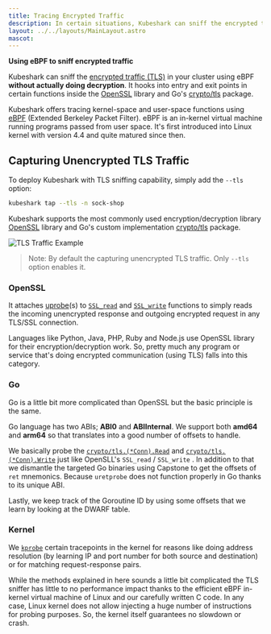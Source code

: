 ```yaml
---
title: Tracing Encrypted Traffic
description: In certain situations, Kubeshark can sniff the encrypted traffic (TLS) in your cluster using eBPF without actually doing decryption.
layout: ../../layouts/MainLayout.astro
mascot:
---
```


**Using eBPF to sniff encrypted traffic**

Kubeshark can sniff the [encrypted traffic (TLS)](https://en.wikipedia.org/wiki/Transport_Layer_Security) in your cluster using eBPF **without actually doing decryption**. It hooks into entry and exit points in certain functions inside the [OpenSSL](https://www.openssl.org/) library and Go's [crypto/tls](https://pkg.go.dev/crypto/tls) package.

Kubeshark offers tracing kernel-space and user-space functions using [eBPF](https://prototype-kernel.readthedocs.io/en/latest/bpf/) (Extended Berkeley Packet Filter). eBPF is an in-kernel virtual machine running programs passed from user space. It's first introduced into
Linux kernel with version 4.4 and quite matured since then.

## Capturing Unencrypted TLS Traffic

To deploy Kubeshark with TLS sniffing capability, simply add the `--tls` option:

```bash
kubeshark tap --tls -n sock-shop
```

Kubeshark supports the most commonly used encryption/decryption
library [OpenSSL](https://www.openssl.org/) library and Go's custom implementation [crypto/tls](https://pkg.go.dev/crypto/tls) package.

![TLS Traffic Example](/tls_traffic.png)

> Note: By default the capturing unencrypted TLS traffic. Only `--tls` option enables it.

### OpenSSL

It attaches [uprobe](https://docs.kernel.org/trace/uprobetracer.html)(s)
to [`SSL_read`](https://www.openssl.org/docs/man1.1.1/man3/SSL_read.html) and [`SSL_write`](https://www.openssl.org/docs/man1.1.1/man3/SSL_write.html)
functions to simply reads the incoming unencrypted response and outgoing encrypted request in any TLS/SSL connection.

Languages like Python, Java, PHP, Ruby and Node.js use OpenSSL library for their encryption/decryption work. So, pretty
much any program or service that's doing encrypted communication (using TLS) falls into this category.

### Go

Go is a little bit more complicated than OpenSSL but the basic principle is the same.

Go language has two ABIs; **ABI0** and **ABIInternal**. We support both **amd64** and **arm64** so that translates into
a good number of offsets to handle.

We basically probe the [`crypto/tls.(*Conn).Read`](https://github.com/golang/go/blob/go1.17.6/src/crypto/tls/conn.go#L1263) and
[`crypto/tls.(*Conn).Write`](https://github.com/golang/go/blob/go1.17.6/src/crypto/tls/conn.go#L1099) just like OpenSLL's `SSL_read` / `SSL_write` .
In addition to that we dismantle the targeted Go binaries using Capstone to get the offsets of `ret` mnemonics.
Because `uretprobe` does not function properly in Go thanks to its unique ABI.

Lastly, we keep track of the Goroutine ID by using some offsets that we learn by looking at the DWARF table.

### Kernel

We [`kprobe`](https://www.kernel.org/doc/html/latest/trace/kprobes.html) certain tracepoints in the kernel for reasons
like doing address resolution (by learning IP and port number for both source and destination) or for matching
request-response pairs.

While the methods explained in here sounds a little bit complicated the TLS sniffer has little to no performance
impact thanks to the efficient eBPF in-kernel virtual machine of Linux and our carefully written C code. In any case,
Linux kernel does not allow injecting a huge number of instructions for probing purposes. So, the kernel itself
guarantees no slowdown or crash.

